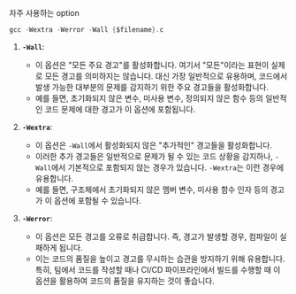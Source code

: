 자주 사용하는 option
```c
gcc -Wextra -Werror -Wall {$filename}.c
```

1. **`-Wall`**:
   - 이 옵션은 "모든 주요 경고"를 활성화합니다. 여기서 "모든"이라는 표현이 실제로 모든 경고를 의미하지는 않습니다. 대신 가장 일반적으로 유용하며, 코드에서 발생 가능한 대부분의 문제를 감지하기 위한 주요 경고들을 활성화합니다.
   - 예를 들면, 초기화되지 않은 변수, 미사용 변수, 정의되지 않은 함수 등의 일반적인 코드 문제에 대한 경고가 이 옵션에 포함됩니다.

2. **`-Wextra`**:
   - 이 옵션은 `-Wall`에서 활성화되지 않은 "추가적인" 경고들을 활성화합니다.
   - 이러한 추가 경고들은 일반적으로 문제가 될 수 있는 코드 상황을 감지하나, `-Wall`에서 기본적으로 포함되지 않는 경우가 있습니다. `-Wextra`는 이런 경우에 유용합니다.
   - 예를 들면, 구조체에서 초기화되지 않은 멤버 변수, 미사용 함수 인자 등의 경고가 이 옵션에 포함될 수 있습니다.

3. **`-Werror`**:
   - 이 옵션은 모든 경고를 오류로 취급합니다. 즉, 경고가 발생할 경우, 컴파일이 실패하게 됩니다.
   - 이는 코드의 품질을 높이고 경고를 무시하는 습관을 방지하기 위해 유용합니다. 특히, 팀에서 코드를 작성할 때나 CI/CD 파이프라인에서 빌드를 수행할 때 이 옵션을 활용하여 코드의 품질을 유지하는 것이 좋습니다.
